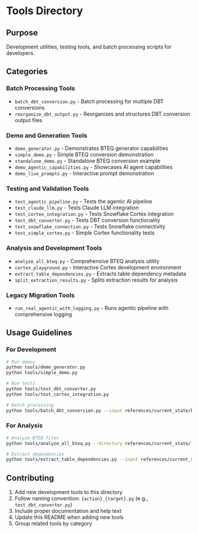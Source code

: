 # Tools Directory

## Purpose
Development utilities, testing tools, and batch processing scripts for developers.

## Categories

### **Batch Processing Tools**
- `batch_dbt_conversion.py` - Batch processing for multiple DBT conversions
- `reorganize_dbt_output.py` - Reorganizes and structures DBT conversion output files

### **Demo and Generation Tools**
- `demo_generator.py` - Demonstrates BTEQ generator capabilities
- `simple_demo.py` - Simple BTEQ conversion demonstration  
- `standalone_demo.py` - Standalone BTEQ conversion example
- `demo_agentic_capabilities.py` - Showcases AI agent capabilities
- `demo_live_prompts.py` - Interactive prompt demonstration

### **Testing and Validation Tools**
- `test_agentic_pipeline.py` - Tests the agentic AI pipeline
- `test_claude_llm.py` - Tests Claude LLM integration
- `test_cortex_integration.py` - Tests Snowflake Cortex integration
- `test_dbt_converter.py` - Tests DBT conversion functionality
- `test_snowflake_connection.py` - Tests Snowflake connectivity
- `test_simple_cortex.py` - Simple Cortex functionality tests

### **Analysis and Development Tools**
- `analyze_all_bteq.py` - Comprehensive BTEQ analysis utility
- `cortex_playground.py` - Interactive Cortex development environment
- `extract_table_dependencies.py` - Extracts table dependency metadata
- `split_extraction_results.py` - Splits extraction results for analysis

### **Legacy Migration Tools**
- `run_real_agentic_with_logging.py` - Runs agentic pipeline with comprehensive logging

## Usage Guidelines

### **For Development**
```bash
# Run demos
python tools/demo_generator.py
python tools/simple_demo.py

# Run tests
python tools/test_dbt_converter.py
python tools/test_cortex_integration.py

# Batch processing
python tools/batch_dbt_conversion.py --input references/current_state/bteq_sql/
```

### **For Analysis**
```bash
# Analyze BTEQ files
python tools/analyze_all_bteq.py --directory references/current_state/

# Extract dependencies  
python tools/extract_table_dependencies.py --input references/current_state/
```

## Contributing

1. Add new development tools to this directory
2. Follow naming convention: `{action}_{target}.py` (e.g., `test_dbt_converter.py`)
3. Include proper documentation and help text
4. Update this README when adding new tools
5. Group related tools by category
